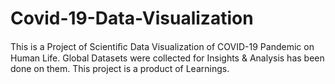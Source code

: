 # Covid-19-Data-Visualization
This is a Project of Scientiﬁc Data Visualization of COVID-19 Pandemic on  Human Life. Global Datasets were collected for Insights &amp; Analysis has been  done on them. This project is a product of Learnings. 
